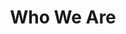 ---
title: Who We Are
banner_title: "Who is <span class='text-gradient'>Masterpoint?</span>"
banner_tagline: "Masters of AWS Platform Engineering"
banner_text: "<p>We are Masterpoint, a team of seasoned software and platform engineering specialists who advise clients on their most complex cloud challenges. Since our establishment in 2016, we have been committed to providing expert guidance to organizations of all sizes and helping them leverage the <strong class='text-gradient'>latest in cloud technology to achieve their business goals.</strong></p><p>Our team brings a wealth of expertise to every project we undertake, and we are dedicated to helping our clients succeed on their platform journey in today's fast-paced cloud-native era</p>"
banner_image: /img/banner_who.jpg
description: "We are Masterpoint, a team of seasoned software and platform engineering specialists who advise clients on their most complex cloud challenges. Since our establishment in 2016, we have been committed to providing expert guidance to organizations of all sizes and helping them leverage the latest in cloud technology to achieve their business goals."
sections: "who-we-are"
sitemap:
  priority: 1
id: page-who-we-are
---